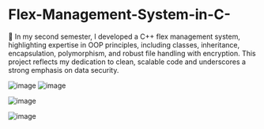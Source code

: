 # Flex-Management-System-in-C-
🚀 In my second semester, I developed a C++ flex management system, highlighting expertise in OOP principles, including classes, inheritance, encapsulation, polymorphism, and robust file handling with encryption. This project reflects my dedication to clean, scalable code and underscores a strong emphasis on data security. 

![image](https://github.com/MHarrisTariq/Flex-Management-System-in-C-plus-plus/assets/132801815/2c1b3e5e-bc54-461c-a9d1-b290d76fbdf7)
![image](https://github.com/MHarrisTariq/Flex-Management-System-in-C-plus-plus/assets/132801815/58b395d3-6875-4b70-ae35-a6f27eff0546)

![image](https://github.com/MHarrisTariq/Flex-Management-System-in-C-plus-plus/assets/132801815/c0075ba7-e537-444c-b243-96e3922fc2f0)

![image](https://github.com/MHarrisTariq/Flex-Management-System-in-C-plus-plus/assets/132801815/e5679c93-5129-4cad-9315-856895871a82)
